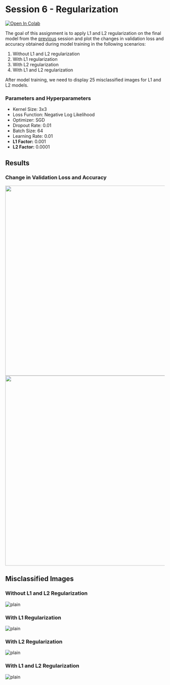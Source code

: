 # Session 6 - Regularization

[![Open In Colab](https://colab.research.google.com/assets/colab-badge.svg)](https://colab.research.google.com/drive/1_w2xDoNwCd-b1tFScs-0RamsgUP7Lmfz)

The goal of this assignment is to apply L1 and L2 regularization on the final model from the [previous](../S5/) session and plot the changes in validation loss and accuracy obtained during model training in the following scenarios:

1. Without L1 and L2 regularization
2. With L1 regularization
3. With L2 regularization
4. With L1 and L2 regularization

After model training, we need to display 25 misclassified images for L1 and L2 models.

### Parameters and Hyperparameters

- Kernel Size: 3x3
- Loss Function: Negative Log Likelihood
- Optimizer: SGD
- Dropout Rate: 0.01
- Batch Size: 64
- Learning Rate: 0.01
- **L1 Factor:** 0.001
- **L2 Factor:** 0.0001

## Results

### Change in Validation Loss and Accuracy

<img src="i2.png" width="600px">
<img src="i3.png" width="600px">

## Misclassified Images

### Without L1 and L2 Regularization

![plain](i4.png)

### With L1 Regularization

![plain](i5.png)

### With L2 Regularization

![plain](i6.png)

### With L1 and L2 Regularization

![plain](i7.png)


